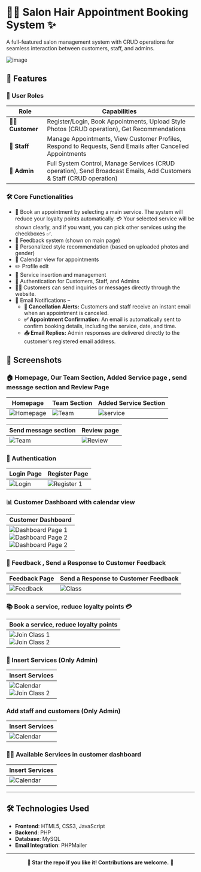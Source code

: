 # 💇‍♀️ Salon Hair Appointment Booking System ✨  

A full-featured salon management system with CRUD operations for seamless interaction between customers, staff, and admins.

<img src="Screenshots_application/home.png" alt="image" /> 

## 🚀 Features

### 👥 User Roles
| Role | Capabilities |
|------|-------------|
| 👩‍🦰 **Customer** | Register/Login, Book Appointments, Upload Style Photos (CRUD operation), Get Recommendations |
| 👔 **Staff** | Manage Appointments, View Customer Profiles, Respond to Requests, Send Emails after Cancelled Appointments |
| 👑 **Admin** | Full System Control, Manage Services (CRUD operation), Send Broadcast Emails, Add Customers & Staff (CRUD operation)|

### 🛠️ Core Functionalities
- 📅 Book an appointment by selecting a main service. The system will reduce your loyalty points automatically. 💳 Your selected service will be shown clearly, and if you want, you can pick other services using the checkboxes ✅.
- 💬 Feedback system (shown on main page)
- 📸 Personalized style recommendation (based on uploaded photos and gender)
- 📅 Calendar view for appointments
- ✏️ Profile edit 
- 🧾 Service insertion and management
- 🔐 Authentication for Customers, Staff, and Admins
- 🧑‍💻 Customers can send inquiries or messages directly through the website.
- 📧 Email Notifications –
     <ul>
        <li>
            <strong>📩 Cancellation Alerts:</strong> Customers and staff receive an instant email when an appointment is canceled.
        </li>
        <li>
            <strong>✅ Appointment Confirmation:</strong> An email is automatically sent to confirm booking details, including the service, date, and time.
        </li>
        <li>
            <strong>📥 Email Replies:</strong> Admin responses are delivered directly to the customer's registered email address.
        </li>
    </ul>
## 📸 Screenshots

### 🏠 Homepage, Our Team Section, Added Service page , send message section and Review Page
| Homepage                             | Team Section                                               |         Added Service Section                |   
|-------------------------------------|-------------------------------------------------------------|-----------------------------------------------------|
| ![Homepage](Screenshots_application/home.png) | ![Team](Screenshots_application/team.png)   | ![service](Screenshots_application/services1.png) | 


 |     Send message section               |     Review page           |
 |-----------------------------------------------------|-----------------------------------------------------|
 | ![Team](Screenshots_application/sendmsg.png) |![Review](Screenshots_application/reviewspage.png) |


 ### 🔐 Authentication
| Login Page                           | Register Page                         |
|--------------------------------------|----------------------------------------|
| ![Login ](Screenshots_application/login.png) | ![Register 1](Screenshots_application/register.png) |

### 📊 Customer Dashboard with calendar view 
| Customer Dashboard                          |
|-------------------------------------------|
| ![Dashboard Page 1](Screenshots_application/dashboard.png)<br>![Dashboard Page 2](Screenshots_application/dashboard1.png) <br>![Dashboard Page 2](Screenshots_application/dashboard2.png)  |



### 💬 Feedback , Send a Response to Customer Feedback
| Feedback Page                        |Send a Response to Customer Feedback                         |
|--------------------------------------|----------------------------------------|
| ![Feedback](Screenshots_application/sendfeedback.png) | ![Class](Screenshots_application/feedbackadmin.png) |

### 📚 Book a service, reduce loyalty points 💳
| Book a service, reduce loyalty points                     |
|--------------------------------------|
| ![Join Class 1](Screenshots_application/process.png)<br>![Join Class 2](Screenshots_application/process2.png) |

### 📝 Insert Services (Only Admin)
| Insert Services                      |
|--------------------------------------|
| ![Calendar](Screenshots_application/insertservice.png) <br>![Join Class 2](Screenshots_application/insert1.png)|

### Add staff and customers (Only Admin)
| Insert Services                      |
|--------------------------------------|
| ![Calendar](Screenshots_application/addstaffcustomer.png) |

### 💇‍♀️ Available Services in customer dashboard
| Insert Services                      |
|--------------------------------------|
| ![Calendar](Screenshots_application/service_dashboard.png) |
---

## 🛠️ Technologies Used
- **Frontend**: HTML5, CSS3, JavaScript  
- **Backend**: PHP 
- **Database**: MySQL 
- **Email Integration**: PHPMailer  

---

<p align="center"><strong>🌟 Star the repo if you like it! Contributions are welcome.</strong> 🚀</p>
